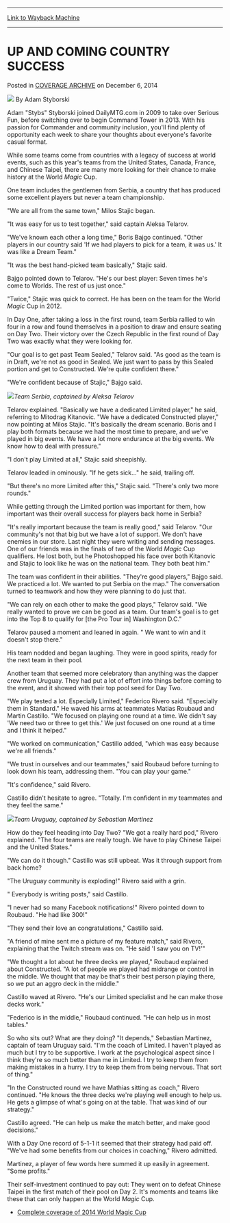 
---
[Link to Wayback Machine](https://web.archive.org/web/20150106143108/http://magic.wizards.com/en/events/coverage/2014WMC/and-coming-country-success-2014-12-06)

[_metadata_:author]:- "Adam Styborski"
[_metadata_:description]:- "While some teams come from countries with a legacy of success at world events, such as this year's teams from the United States, Canada, France, and Chinese Taipei, there are many more looking for their chance to make history at the World Magic Cup. One team includes the gentlemen from Serbia, a country that has produced some excellent players but never a team championship. `We are all from the same town,` Milos Stajic began. `It was easy for us to test together,` said captain Aleksa Telarov."
[_metadata_:generator]:- "Drupal 7 (http://drupal.org)"
[_metadata_:node]:- "315878"
[_metadata_:publish_date]:- "2014-12-06"
[_metadata_:source]:- "div-main-content"
[_metadata_:title]:- "UP AND COMING COUNTRY SUCCESS"
[_metadata_:wayback_capture_timestamp]:- "2015-01-06 14:31:08"
[_metadata_:wayback_raw_url]:- "https://web.archive.org/web/20150106143108id_/http://magic.wizards.com/en/events/coverage/2014WMC/and-coming-country-success-2014-12-06"
[_metadata_:wayback_url]:- "http://magic.wizards.com/en/events/coverage/2014WMC/and-coming-country-success-2014-12-06"
---


UP AND COMING COUNTRY SUCCESS
=============================



 Posted in [COVERAGE ARCHIVE](/en/events/coverage)
 on December 6, 2014 






![](https://media.magic.wizards.com/styles/auth_small/public/images/person/authorpic_adamstyborski.jpg)
By Adam Styborski




Adam "Stybs" Styborski joined DailyMTG.com in 2009 to take over Serious Fun, before switching over to begin Command Tower in 2013. With his passion for Commander and community inclusion, you'll find plenty of opportunity each week to share your thoughts about everyone's favorite casual format. 





While some teams come from countries with a legacy of success at world events, such as this year's teams from the United States, Canada, France, and Chinese Taipei, there are many more looking for their chance to make history at the World *Magic* Cup.


One team includes the gentlemen from Serbia, a country that has produced some excellent players but never a team championship.


"We are all from the same town," Milos Stajic began.


"It was easy for us to test together," said captain Aleksa Telarov.


"We've known each other a long time," Boris Bajgo continued. "Other players in our country said 'If we had players to pick for a team, it was us.' It was like a Dream Team."


"It was the best hand-picked team basically," Stajic said.


Bajgo pointed down to Telarov. "He's our best player: Seven times he's come to Worlds. The rest of us just once."


"Twice," Stajic was quick to correct. He has been on the team for the World *Magic* Cup in 2012.


In Day One, after taking a loss in the first round, team Serbia rallied to win four in a row and found themselves in a position to draw and ensure seating on Day Two. Their victory over the Czech Republic in the first round of Day Two was exactly what they were looking for.


"Our goal is to get past Team Sealed," Telarov said. "As good as the team is in Draft, we're not as good in Sealed. We just want to pass by this Sealed portion and get to Constructed. We're quite confident there."


"We're confident because of Stajic," Bajgo said.


![](https://media.wizards.com/2014/events/2014WMC/team_serbia.jpg)*Team Serbia, captained by Aleksa Telarov* 




Telarov explained. "Basically we have a dedicated Limited player," he said, referring to Mitodrag Kitanovic. "We have a dedicated Constructed player," now pointing at Milos Stajic. "It's basically the dream scenario. Boris and I play both formats because we had the most time to prepare, and we've played in big events. We have a lot more endurance at the big events. We know how to deal with pressure."



"I don't play Limited at all," Stajic said sheepishly.


Telarov leaded in ominously. "If he gets sick..." he said, trailing off.


"But there's no more Limited after this," Stajic said. "There's only two more rounds."


While getting through the Limited portion was important for them, how important was their overall success for players back home in Serbia?


"It's really important because the team is really good," said Telarov. "Our community's not that big but we have a lot of support. We don't have enemies in our store. Last night they were writing and sending messages. One of our friends was in the finals of two of the World *Magic* Cup qualifiers. He lost both, but he Photoshopped his face over both Kitanovic and Stajic to look like he was on the national team. They both beat him."


The team was confident in their abilities. "They're good players," Bajgo said. We practiced a lot. We wanted to put Serbia on the map." The conversation turned to teamwork and how they were planning to do just that.


"We can rely on each other to make the good plays," Telarov said. "We really wanted to prove we can be good as a team. Our team's goal is to get into the Top 8 to qualify for [the Pro Tour in] Washington D.C."


Telarov paused a moment and leaned in again. " We want to win and it doesn't stop there."


His team nodded and began laughing. They were in good spirits, ready for the next team in their pool.


Another team that seemed more celebratory than anything was the dapper crew from Uruguay. They had put a lot of effort into things before coming to the event, and it showed with their top pool seed for Day Two.


"We play tested a lot. Especially Limited," Federico Rivero said. "Especially them in Standard." He waved his arms at teammates Matias Roubaud and Martin Castillo. "We focused on playing one round at a time. We didn't say 'We need two or three to get this.' We just focused on one round at a time and I think it helped."


"We worked on communication," Castillo added, "which was easy because we're all friends."


"We trust in ourselves and our teammates," said Roubaud before turning to look down his team, addressing them. "You can play your game."


"It's confidence," said Rivero.


Castillo didn't hesitate to agree. "Totally. I'm confident in my teammates and they feel the same."


![](https://media.wizards.com/2014/events/2014WMC/team_uruguay.jpg)*Team Uruguay, captained by Sebastian Martinez* 




How do they feel heading into Day Two? "We got a really hard pod," Rivero explained. "The four teams are really tough. We have to play Chinese Taipei and the United States."



"We can do it though." Castillo was still upbeat. Was it through support from back home?


"The Uruguay community is exploding!" Rivero said with a grin.


" Everybody is writing posts," said Castillo.


"I never had so many Facebook notifications!" Rivero pointed down to Roubaud. "He had like 300!"


"They send their love an congratulations," Castillo said.


"A friend of mine sent me a picture of my feature match," said Rivero, explaining that the Twitch stream was on. "He said 'I saw you on TV!'"


"We thought a lot about he three decks we played," Roubaud explained about Constructed. "A lot of people we played had midrange or control in the middle. We thought that may be that's their best person playing there, so we put an aggro deck in the middle."


Castillo waved at Rivero. "He's our Limited specialist and he can make those decks work."


"Federico is in the middle," Roubaud continued. "He can help us in most tables."


So who sits out? What are they doing? "It depends," Sebastian Martinez, captain of team Uruguay said. "I'm the coach of Limited. I haven't played as much but I try to be supportive. I work at the psychological aspect since I think they're so much better than me in Limited. I try to keep them from making mistakes in a hurry. I try to keep them from being nervous. That sort of thing."


"In the Constructed round we have Mathias sitting as coach," Rivero continued. "He knows the three decks we're playing well enough to help us. He gets a glimpse of what's going on at the table. That was kind of our strategy."


Castillo agreed. "He can help us make the match better, and make good decisions."


With a Day One record of 5-1-1 it seemed that their strategy had paid off. "We've had some benefits from our choices in coaching," Rivero admitted.


Martinez, a player of few words here summed it up easily in agreement. "Some profits."


Their self-investment continued to pay out: They went on to defeat Chinese Taipei in the first match of their pool on Day 2. It's moments and teams like these that can only happen at the World *Magic* Cup.


* [Complete coverage of 2014 World Magic Cup](/node/315171)

 




